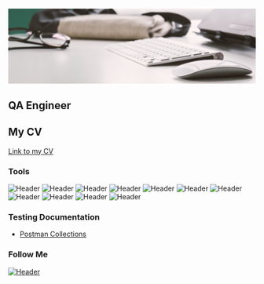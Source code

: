 ![Header](https://github.com/yuriyshchekotov/yuriyshchekotov/blob/main/assets/8da998325542687d96375445dc1decc3.jpg)
## QA Engineer
## My CV
[Link to my CV]([https://drive.google.com/file/d/1HaeXlUL-Wttj7Vw5niHmE1ggbuYMVVBs/view?usp=sharing/](https://drive.google.com/file/d/1-GzOECCZy0lgurilszWUH5uo-rwPIBjw/view?usp=sharing))


<!-- YOUTUBE:END -->

### Tools
![Header](https://img.shields.io/badge/Jira-090909?style=for-the-badge&logo=jira&logoColor=136be1)
![Header](https://img.shields.io/badge/Postman-090909?style=for-the-badge&logo=postman&logoColor=f76935)
![Header](https://img.shields.io/badge/Swagger-090909?style=for-the-badge&logo=swagger&logoColor=7ede2b)
![Header](https://img.shields.io/badge/Github-090909?style=for-the-badge&logo=github&logoColor=8cc4d7)
![Header](https://img.shields.io/badge/MySQL-090909?style=for-the-badge&logo=mysql&logoColor=00618a)
![Header](https://img.shields.io/badge/splunk-%23000000.svg?style=for-the-badge&logo=splunk&logoColor=white)
![Header](https://img.shields.io/badge/MongoDB-090909?style=for-the-badge&logo=mongodb&logoColor=4aa73c)
![Header](https://img.shields.io/badge/DevTools-090909?style=for-the-badge&logo=googlechrome&logoColor=2674f2)
![Header](https://img.shields.io/badge/TestRail-090909?style=for-the-badge&logo=&logoColor=71b556)
![Header](https://img.shields.io/badge/Apache%20Kafka-000?style=for-the-badge&logo=apachekafka)
![Header]([https://img.shields.io/badge/CharlesProxy-090909?style=for-the-badge&logo=charlesproxy&logoColor=8cc4d7](https://www.rabbitmq.com/))

### Testing Documentation

- [Postman Collections]()

### Follow Me
[![Header](https://img.shields.io/badge/linkedin-%230077B5.svg?style=for-the-badge&logo=linkedin&logoColor=white)](https://www.linkedin.com/in/yuriy-shchekotov-4a5112240/)
